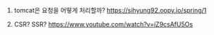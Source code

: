 1. tomcat은 요청을 어떻게 처리할까?
https://sihyung92.oopy.io/spring/1

2. CSR? SSR?
https://www.youtube.com/watch?v=iZ9csAfU5Os